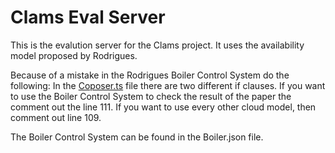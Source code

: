 # Clams Eval Server
This is the evalution server for the Clams project.
It uses the availability model proposed by Rodrigues.

Because of a mistake in the Rodrigues Boiler Control System do the following:
In the [Coposer.ts](https://github.com/ProbstenHias/eval-server-template/blob/master/src/factories/Composer.ts) file there are two different if clauses.
If you want to use the Boiler Control System to check the result of the paper the comment out the line 111.
If you want to use every other cloud model, then comment out line 109.

The Boiler Control System can be found in the Boiler.json file.
